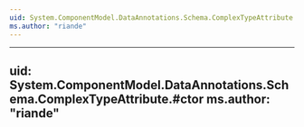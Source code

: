 ```yaml
---
uid: System.ComponentModel.DataAnnotations.Schema.ComplexTypeAttribute
ms.author: "riande"
---
```


---
uid: System.ComponentModel.DataAnnotations.Schema.ComplexTypeAttribute.#ctor
ms.author: "riande"
---

